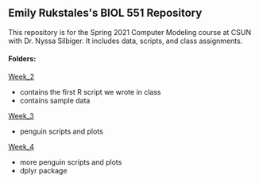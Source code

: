 ## Emily Rukstales's BIOL 551 Repository

This repository is for the Spring 2021 Computer Modeling course at CSUN with Dr. Nyssa Silbiger. It includes data, scripts, and class assignments.

#### Folders:

[Week_2](https://github.com/Biol551-CSUN/Rukstales/tree/main/Week_2)
* contains the first R script we wrote in class
* contains sample data

[Week_3](https://github.com/Biol551-CSUN/Rukstales/tree/main/Week_3)
* penguin scripts and plots

[Week_4](https://github.com/Biol551-CSUN/Rukstales/tree/main/Week_4)
* more penguin scripts and plots
* dplyr package
